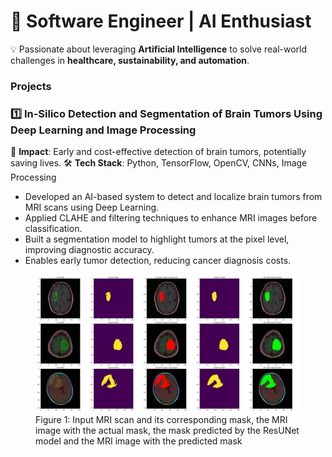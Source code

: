 # 🎯 Software Engineer | AI Enthusiast
💡 Passionate about leveraging **Artificial Intelligence** to solve real-world challenges in **healthcare, sustainability, and automation**.  

### Projects
### **1️⃣ In-Silico Detection and Segmentation of Brain Tumors Using Deep Learning and Image Processing**

🧠 **Impact**: Early and cost-effective detection of brain tumors, potentially saving lives.
🛠  **Tech Stack**: Python, TensorFlow, OpenCV, CNNs, Image Processing

- Developed an AI-based system to detect and localize brain tumors from MRI scans using Deep Learning.
- Applied CLAHE and filtering techniques to enhance MRI images before classification.
- Built a segmentation model to highlight tumors at the pixel level, improving diagnostic accuracy.
- Enables early tumor detection, reducing cancer diagnosis costs.
  
<figure>
  <img src="assests/brain_tumor_detection.png" alt="Brain Tumor Detection" width="600">
  <figcaption>Figure 1: Input MRI scan and its corresponding mask, the MRI image with the actual mask, the mask predicted by the ResUNet model and the MRI image 
with the predicted mask</figcaption>
</figure>

